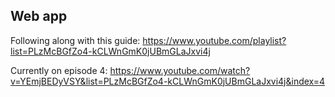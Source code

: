 ## Web app

Following along with this guide:
https://www.youtube.com/playlist?list=PLzMcBGfZo4-kCLWnGmK0jUBmGLaJxvi4j

Currently on episode 4:
https://www.youtube.com/watch?v=YEmjBEDyVSY&list=PLzMcBGfZo4-kCLWnGmK0jUBmGLaJxvi4j&index=4